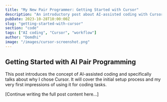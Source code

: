 ```yaml
---
title: "My New Pair Programmer: Getting Started with Cursor"
description: "An introductory post about AI-assisted coding with Cursor, covering setup and first impressions."
pubDate: 2023-10-28T10:00:00Z
slug: "getting-started-with-cursor"
section: "code"
tags: ["AI coding", "Cursor", "workflow"]
author: "Domdhi"
image: "/images/cursor-screenshot.png"
---
```


## Getting Started with AI Pair Programming

This post introduces the concept of AI-assisted coding and specifically talks about why I chose Cursor. It will cover the initial setup process and my very first impressions of using it for coding tasks.

[Continue writing the full post content here...] 